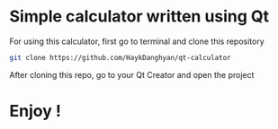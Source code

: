 # Simple calculator written using Qt 

For using this calculator, first go to terminal and clone this repository

```bash
git clone https://github.com/HaykDanghyan/qt-calculator
```

After cloning this repo, go to your Qt Creator and open the project

# Enjoy !